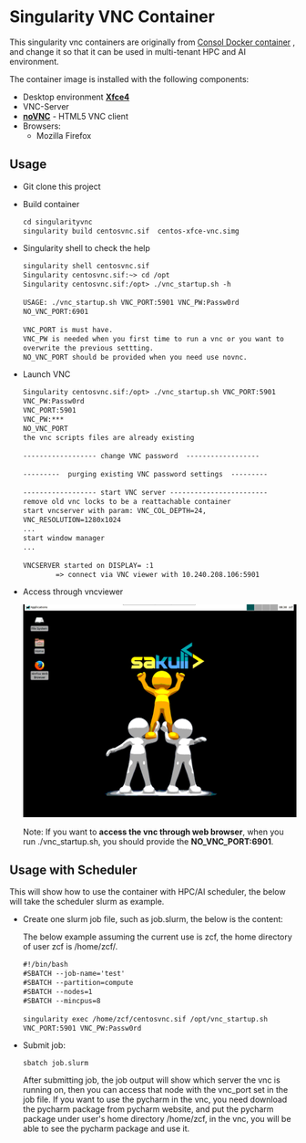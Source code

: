 # Singularity VNC Container

This singularity vnc containers are originally from  [Consol Docker container](https://github.com/ConSol/docker-headless-vnc-container) , and change it so that it can be used in multi-tenant HPC  and AI environment.



The container image is installed with the following components:

* Desktop environment [**Xfce4**](http://www.xfce.org) 
* VNC-Server 
* [**noVNC**](https://github.com/novnc/noVNC) - HTML5 VNC client 
* Browsers:
  * Mozilla Firefox
  

## Usage 
- Git clone this project

- Build container

  ```
  cd singularityvnc
  singularity build centosvnc.sif  centos-xfce-vnc.simg
  ```

- Singularity shell to check the help

  ```
  singularity shell centosvnc.sif 
  Singularity centosvnc.sif:~> cd /opt
  Singularity centosvnc.sif:/opt> ./vnc_startup.sh -h
  
  USAGE: ./vnc_startup.sh VNC_PORT:5901 VNC_PW:Passw0rd NO_VNC_PORT:6901
  
  VNC_PORT is must have.
  VNC_PW is needed when you first time to run a vnc or you want to overwrite the previous settting.
  NO_VNC_PORT should be provided when you need use novnc.
  
  ```

- Launch VNC

      Singularity centosvnc.sif:/opt> ./vnc_startup.sh VNC_PORT:5901 VNC_PW:Passw0rd
      VNC_PORT:5901
      VNC_PW:***
      NO_VNC_PORT
      the vnc scripts files are already existing
      
      ------------------ change VNC password  ------------------
      
      ---------  purging existing VNC password settings  ---------
      
      ------------------ start VNC server ------------------------
      remove old vnc locks to be a reattachable container
      start vncserver with param: VNC_COL_DEPTH=24, VNC_RESOLUTION=1280x1024
      ...
      start window manager
      ...
      
      VNCSERVER started on DISPLAY= :1
              => connect via VNC viewer with 10.240.208.106:5901

* Access through vncviewer

  ![VNC Desktop access via VNC Viewer](./vnc.png)

  Note: If you want to **access the vnc through web browser**,  when you run ./vnc_startup.sh, you should provide the **NO_VNC_PORT:6901**.

## Usage with Scheduler

This will show how to use the container with HPC/AI scheduler, the below will take the scheduler slurm as example.

- Create one slurm job file, such as job.slurm, the below is the content:
 
  The below example assuming the current use is zcf, the home directory of user zcf is /home/zcf/.
 
  ```
  #!/bin/bash
  #SBATCH --job-name='test'
  #SBATCH --partition=compute
  #SBATCH --nodes=1
  #SBATCH --mincpus=8
  
  singularity exec /home/zcf/centosvnc.sif /opt/vnc_startup.sh VNC_PORT:5901 VNC_PW:Passw0rd
  ```


- Submit job:

  ```
  sbatch job.slurm
  ```
  After submitting job, the job output will show which server the vnc is running on, then you can access that node with the vnc_port set in the job file. 
  If you want to use the pycharm in the vnc, you need download the pycharm package from pycharm website, and put the pycharm package under user's home directory /home/zcf, in the vnc, you will be able to see the pycharm package and use it. 
  
